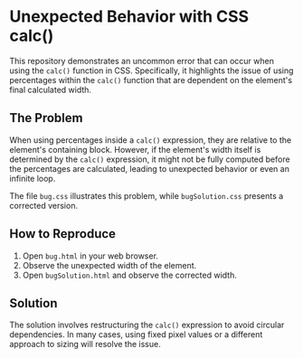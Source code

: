 # Unexpected Behavior with CSS calc()

This repository demonstrates an uncommon error that can occur when using the `calc()` function in CSS. Specifically, it highlights the issue of using percentages within the `calc()` function that are dependent on the element's final calculated width.

## The Problem
When using percentages inside a `calc()` expression, they are relative to the element's containing block. However, if the element's width itself is determined by the `calc()` expression, it might not be fully computed before the percentages are calculated, leading to unexpected behavior or even an infinite loop. 

The file `bug.css` illustrates this problem, while `bugSolution.css` presents a corrected version.

## How to Reproduce
1. Open `bug.html` in your web browser.
2. Observe the unexpected width of the element.
3. Open `bugSolution.html` and observe the corrected width.

## Solution
The solution involves restructuring the `calc()` expression to avoid circular dependencies. In many cases, using fixed pixel values or a different approach to sizing will resolve the issue.